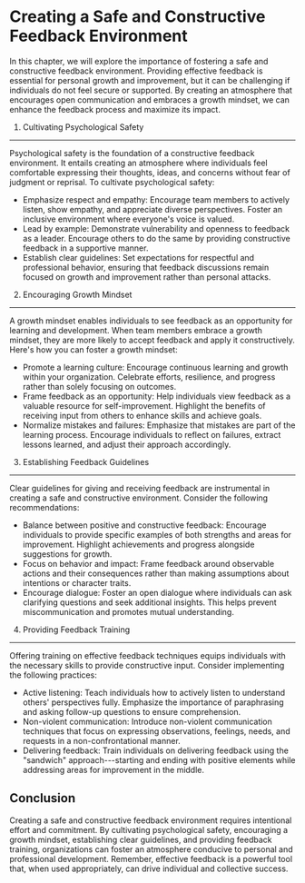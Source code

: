Creating a Safe and Constructive Feedback Environment
================================================================

In this chapter, we will explore the importance of fostering a safe and constructive feedback environment. Providing effective feedback is essential for personal growth and improvement, but it can be challenging if individuals do not feel secure or supported. By creating an atmosphere that encourages open communication and embraces a growth mindset, we can enhance the feedback process and maximize its impact.

1. Cultivating Psychological Safety
-----------------------------------

Psychological safety is the foundation of a constructive feedback environment. It entails creating an atmosphere where individuals feel comfortable expressing their thoughts, ideas, and concerns without fear of judgment or reprisal. To cultivate psychological safety:

* Emphasize respect and empathy: Encourage team members to actively listen, show empathy, and appreciate diverse perspectives. Foster an inclusive environment where everyone's voice is valued.
* Lead by example: Demonstrate vulnerability and openness to feedback as a leader. Encourage others to do the same by providing constructive feedback in a supportive manner.
* Establish clear guidelines: Set expectations for respectful and professional behavior, ensuring that feedback discussions remain focused on growth and improvement rather than personal attacks.

2. Encouraging Growth Mindset
-----------------------------

A growth mindset enables individuals to see feedback as an opportunity for learning and development. When team members embrace a growth mindset, they are more likely to accept feedback and apply it constructively. Here's how you can foster a growth mindset:

* Promote a learning culture: Encourage continuous learning and growth within your organization. Celebrate efforts, resilience, and progress rather than solely focusing on outcomes.
* Frame feedback as an opportunity: Help individuals view feedback as a valuable resource for self-improvement. Highlight the benefits of receiving input from others to enhance skills and achieve goals.
* Normalize mistakes and failures: Emphasize that mistakes are part of the learning process. Encourage individuals to reflect on failures, extract lessons learned, and adjust their approach accordingly.

3. Establishing Feedback Guidelines
-----------------------------------

Clear guidelines for giving and receiving feedback are instrumental in creating a safe and constructive environment. Consider the following recommendations:

* Balance between positive and constructive feedback: Encourage individuals to provide specific examples of both strengths and areas for improvement. Highlight achievements and progress alongside suggestions for growth.
* Focus on behavior and impact: Frame feedback around observable actions and their consequences rather than making assumptions about intentions or character traits.
* Encourage dialogue: Foster an open dialogue where individuals can ask clarifying questions and seek additional insights. This helps prevent miscommunication and promotes mutual understanding.

4. Providing Feedback Training
------------------------------

Offering training on effective feedback techniques equips individuals with the necessary skills to provide constructive input. Consider implementing the following practices:

* Active listening: Teach individuals how to actively listen to understand others' perspectives fully. Emphasize the importance of paraphrasing and asking follow-up questions to ensure comprehension.
* Non-violent communication: Introduce non-violent communication techniques that focus on expressing observations, feelings, needs, and requests in a non-confrontational manner.
* Delivering feedback: Train individuals on delivering feedback using the "sandwich" approach---starting and ending with positive elements while addressing areas for improvement in the middle.

Conclusion
----------

Creating a safe and constructive feedback environment requires intentional effort and commitment. By cultivating psychological safety, encouraging a growth mindset, establishing clear guidelines, and providing feedback training, organizations can foster an atmosphere conducive to personal and professional development. Remember, effective feedback is a powerful tool that, when used appropriately, can drive individual and collective success.

